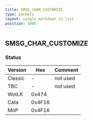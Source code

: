 ```yaml
---
title: SMSG_CHAR_CUSTOMIZE
type: packets
layout: single_markdown_in_list
position: 1006
---
```


## SMSG_CHAR_CUSTOMIZE

### Status

Version    | Hex        | Comment
---------- | ---------- | ----------
Classic    | -          | not used
TBC        | -          | not used
WotLK      | 0x474      | 
Cata       | 0x4F16     | 
MoP        | 0x4F16     | 